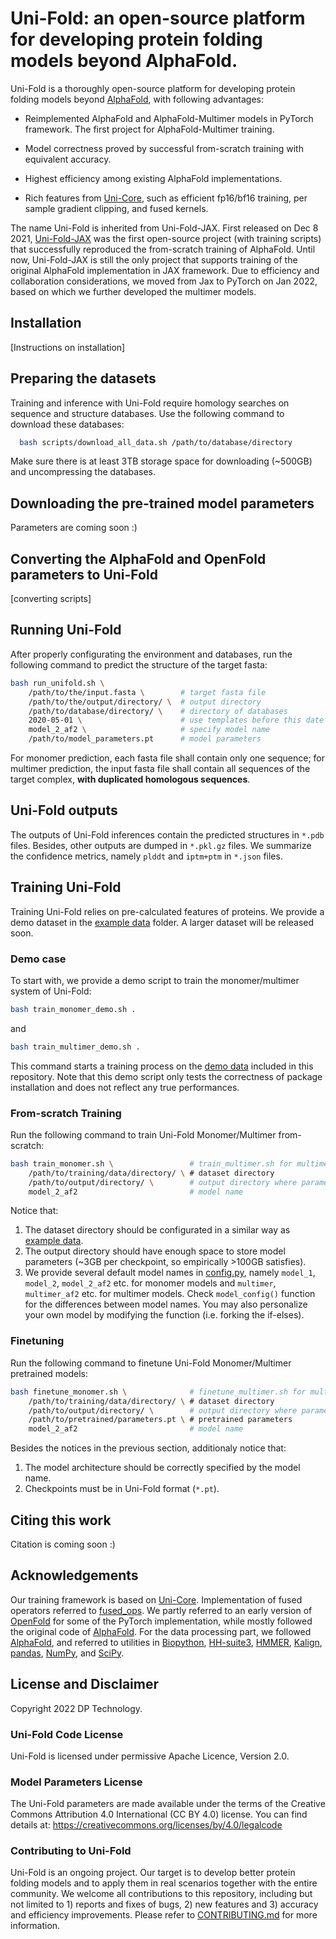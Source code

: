 # Uni-Fold: an open-source platform for developing protein folding models beyond AlphaFold.

Uni-Fold is a thoroughly open-source platform for developing protein folding models beyond [AlphaFold](https://github.com/deepmind/alphafold/), with following advantages:

- Reimplemented AlphaFold and AlphaFold-Multimer models in PyTorch framework. The first project for AlphaFold-Multimer training.

- Model correctness proved by successful from-scratch training with equivalent accuracy.

- Highest efficiency among existing AlphaFold implementations.

- Rich features from [Uni-Core](https://github.com/dptech-corp/Uni-Core/), such as efficient fp16/bf16 training, per sample gradient clipping, and fused kernels. 

The name Uni-Fold is inherited from Uni-Fold-JAX. First released on Dec 8 2021, [Uni-Fold-JAX](https://github.com/dptech-corp/Uni-Fold-jax) was the first open-source project (with training scripts) that successfully reproduced the from-scratch training of AlphaFold. Until now, Uni-Fold-JAX is still the only project that supports training of the original AlphaFold implementation in JAX framework. Due to efficiency and collaboration considerations, we moved from Jax to PyTorch on Jan 2022, based on which we further developed the multimer models.


## Installation

[Instructions on installation]


## Preparing the datasets

Training and inference with Uni-Fold require homology searches on sequence and structure databases. Use the following command to download these databases:

```bash
  bash scripts/download_all_data.sh /path/to/database/directory
```

Make sure there is at least 3TB storage space for downloading (~500GB) and uncompressing the databases.


## Downloading the pre-trained model parameters

Parameters are coming soon :)

<!-- Inferenece and finetuning with Uni-Fold requires pretrained model parameters. Use the following command to download the parameters: -->

## Converting the AlphaFold and OpenFold parameters to Uni-Fold

[converting scripts]

## Running Uni-Fold

After properly configurating the environment and databases, run the following command to predict the structure of the target fasta:

```bash
bash run_unifold.sh \
    /path/to/the/input.fasta \        # target fasta file
    /path/to/the/output/directory/ \  # output directory
    /path/to/database/directory/ \    # directory of databases
    2020-05-01 \                      # use templates before this date
    model_2_af2 \                     # specify model name
    /path/to/model_parameters.pt      # model parameters
```

For monomer prediction, each fasta file shall contain only one sequence; for multimer prediction, the input fasta file shall contain all sequences of the target complex, **with duplicated homologous sequences**.

## Uni-Fold outputs

The outputs of Uni-Fold inferences contain the predicted structures in `*.pdb` files. Besides, other outputs are dumped in `*.pkl.gz` files. We summarize the confidence metrics, namely `plddt` and `iptm+ptm` in `*.json` files.

## Training Uni-Fold

Training Uni-Fold relies on pre-calculated features of proteins. We provide a demo dataset in the [example data](example_data) folder. A larger dataset will be released soon.

### Demo case

To start with, we provide a demo script to train the monomer/multimer system of Uni-Fold:

```bash
bash train_monomer_demo.sh .
```

and

```bash
bash train_multimer_demo.sh .
```

This command starts a training process on the [demo data](example_data) included in this repository. Note that this demo script only tests the correctness of package installation and does not reflect any true performances. 


### From-scratch Training

Run the following command to train Uni-Fold Monomer/Multimer from-scratch:

```bash
bash train_monomer.sh \                 # train_multimer.sh for multimer
    /path/to/training/data/directory/ \ # dataset directory
    /path/to/output/directory/ \        # output directory where parameters are stored
    model_2_af2                         # model name
```

Notice that: 

1. The dataset directory should be configurated in a similar way as [example data](example_data).
2. The output directory should have enough space to store model parameters (~3GB per checkpoint, so empirically >100GB satisfies).
3. We provide several default model names in [config.py](unifold/config.py), namely `model_1`, `model_2`, `model_2_af2` etc. for monomer models and `multimer`, `multimer_af2` etc. for multimer models. Check `model_config()` function for the differences between model names. You may also personalize your own model by modifying the function (i.e. forking the if-elses).


### Finetuning

Run the following command to finetune Uni-Fold Monomer/Multimer pretrained models:

```bash
bash finetune_monomer.sh \              # finetune_multimer.sh for multimer
    /path/to/training/data/directory/ \ # dataset directory
    /path/to/output/directory/ \        # output directory where parameters are stored
    /path/to/pretrained/parameters.pt \ # pretrained parameters
    model_2_af2                         # model name
```

Besides the notices in the previous section, additionaly notice that: 

1. The model architecture should be correctly specified by the model name.
2. Checkpoints must be in Uni-Fold format (`*.pt`).


## Citing this work

Citation is coming soon :)

<!-- If you use the code or data in this package, please cite:

```bibtex

``` -->

## Acknowledgements

Our training framework is based on [Uni-Core](https://github.com/dptech-corp/Uni-Core/). Implementation of fused operators referred to  [fused_ops](https://github.com/guolinke/fused_ops/). We partly referred to an early version of [OpenFold](https://github.com/aqlaboratory/openfold) for some of the PyTorch implementation, while mostly followed the original code of [AlphaFold](https://github.com/deepmind/alphafold/). For the data processing part, we followed [AlphaFold](https://github.com/deepmind/alphafold/), and referred to utilities in [Biopython](https://biopython.org/), [HH-suite3](https://github.com/soedinglab/hh-suite/), [HMMER](http://eddylab.org/software/hmmer/), [Kalign](https://msa.sbc.su.se/cgi-bin/msa.cgi), [pandas](https://pandas.pydata.org/), [NumPy](https://numpy.org/), and [SciPy](https://scipy.org/).

## License and Disclaimer

Copyright 2022 DP Technology.

### Uni-Fold Code License

Uni-Fold is licensed under permissive Apache Licence, Version 2.0.

### Model Parameters License

The Uni-Fold parameters are made available under the terms of the Creative Commons Attribution 4.0 International (CC BY 4.0) license. You can find details at: https://creativecommons.org/licenses/by/4.0/legalcode

### Contributing to Uni-Fold

Uni-Fold is an ongoing project. Our target is to develop better protein folding models and to apply them in real scenarios together with the entire community. We welcome all contributions to this repository, including but not limited to 1) reports and fixes of bugs, 2) new features and 3) accuracy and efficiency improvements. Please refer to [CONTRIBUTING.md](CONTRIBUTING.md) for more information.
